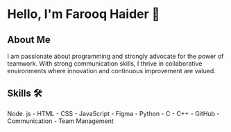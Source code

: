 # Hello, I'm Farooq Haider 👋

## About Me
<p>I am passionate about programming and strongly advocate for the power of teamwork. With strong communication skills, I thrive in collaborative environments where innovation and continuous improvement are valued.</p>

## Skills 🛠️
Node. js - HTML - CSS - JavaScript - Figma - Python - C - C++ - GitHub - Communication - Team Management

